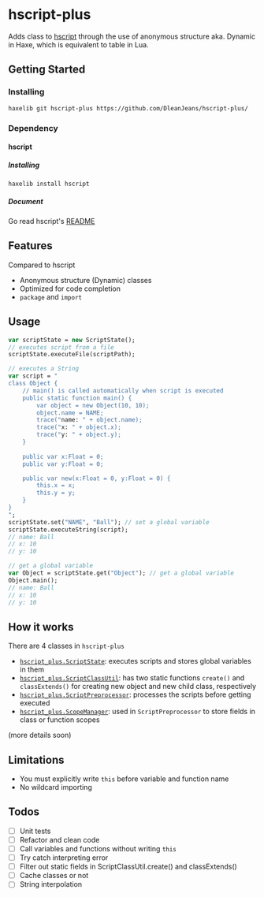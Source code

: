 # hscript-plus

Adds class to [hscript](https://github.com/HaxeFoundation/hscript) through the use of anonymous structure aka. Dynamic in Haxe, which is equivalent to table in Lua.

## Getting Started
### Installing
```
haxelib git hscript-plus https://github.com/DleanJeans/hscript-plus/
```

### Dependency
#### hscript
##### Installing
```
haxelib install hscript
```

##### Document

Go read hscript's [README](https://github.com/HaxeFoundation/hscript/blob/master/README.md)

## Features
Compared to hscript

- Anonymous structure (Dynamic) classes
- Optimized for code completion
- `package` and `import`

## Usage
```haxe
var scriptState = new ScriptState();
// executes script from a file
scriptState.executeFile(scriptPath);

// executes a String
var script = "
class Object {
	// main() is called automatically when script is executed
	public static function main() {
		var object = new Object(10, 10);
		object.name = NAME;
		trace("name: " + object.name);
		trace("x: " + object.x);
		trace("y: " + object.y);
	}
	
	public var x:Float = 0;
	public var y:Float = 0;

	public var new(x:Float = 0, y:Float = 0) {
		this.x = x;
		this.y = y;
	}
}
";
scriptState.set("NAME", "Ball"); // set a global variable
scriptState.executeString(script);
// name: Ball
// x: 10
// y: 10

// get a global variable
var Object = scriptState.get("Object"); // get a global variable
Object.main();
// name: Ball
// x: 10
// y: 10
```

## How it works
There are 4 classes in `hscript-plus`
- [`hscript_plus.ScriptState`](https://github.com/DleanJeans/hscript-plus/blob/master/hscript_plus/ScriptState.hx): executes scripts and stores global variables in them
- [`hscript_plus.ScriptClassUtil`](https://github.com/DleanJeans/hscript-plus/blob/master/hscript_plus/ScriptClassUtil.hx): has two static functions `create()` and `classExtends()` for creating new object and new child class, respectively
- [`hscript_plus.ScriptPreprocessor`](https://github.com/DleanJeans/hscript-plus/blob/master/hscript_plus/ScriptPreprocessor.hx): processes the scripts before getting executed
- [`hscript_plus.ScopeManager`](https://github.com/DleanJeans/hscript-plus/blob/master/hscript_plus/ScopeManager.hx): used in `ScriptPreprocessor` to store fields in class or function scopes

(more details soon)

## Limitations
- You must explicitly write `this` before variable and function name
- No wildcard importing

## Todos
- [ ] Unit tests
- [ ] Refactor and clean code
- [ ] Call variables and functions without writing `this`
- [ ] Try catch interpreting error
- [ ] Filter out static fields in ScriptClassUtil.create() and classExtends()
- [ ] Cache classes or not
- [ ] String interpolation